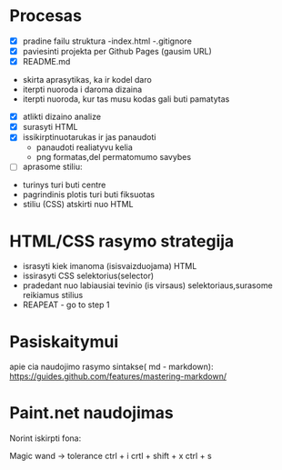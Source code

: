 # Procesas

- [x] pradine failu struktura
  -index.html
  -.gitignore
- [x] paviesinti projekta per Github Pages (gausim URL)
- [x] README.md
- skirta aprasytikas, ka ir  kodel daro
- iterpti nuoroda i daroma dizaina
- iterpti nuoroda, kur tas musu kodas gali buti pamatytas
- [x] atlikti dizaino analize
- [x] surasyti HTML
- [x] issikirptinuotarukas ir jas panaudoti
  - panaudoti realiatyvu kelia
  - png formatas,del permatomumo savybes
- [ ] aprasome stiliu:
 - turinys turi buti centre
 - pagrindinis plotis turi buti fiksuotas 
 - stiliu (CSS) atskirti nuo HTML

# HTML/CSS rasymo strategija

- israsyti kiek imanoma (isisvaizduojama) HTML
- issirasyti CSS selektorius(selector)
- pradedant nuo labiausiai tevinio (is virsaus) selektoriaus,surasome reikiamus stilius
- REAPEAT - go to step 1

# Pasiskaitymui

apie cia naudojimo rasymo sintakse( md - markdown):
https://guides.github.com/features/mastering-markdown/

# Paint.net naudojimas


Norint iskirpti fona:

Magic wand -> tolerance
ctrl + i
crtl + shift + x
ctrl + s